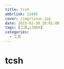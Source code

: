 ```yaml
---
title: tcsh
abbrlink: 12495
cover: /img/linux.jpg
date: 2023-03-30 20:01:08
tags: [工具,LINUX]
categories:
  - 工具
---
```


# tcsh

